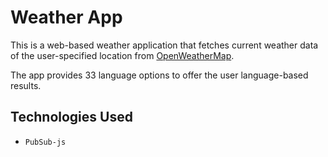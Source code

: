<!-- @format -->

# Weather App

This is a web-based weather application that fetches current weather data of the user-specified location from [OpenWeatherMap](https://openweathermap.org).

The app provides 33 language options to offer the user language-based results.

## Technologies Used

- `PubSub-js`

